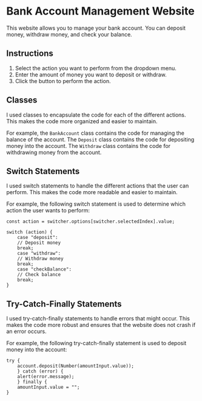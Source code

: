 # Bank Account Management Website

This website allows you to manage your bank account. You can deposit money, withdraw money, and check your balance.

## Instructions

1. Select the action you want to perform from the dropdown menu.
2. Enter the amount of money you want to deposit or withdraw.
3. Click the button to perform the action.

## Classes

I used classes to encapsulate the code for each of the different actions. This makes the code more organized and easier to maintain.

For example, the `BankAccount` class contains the code for managing the balance of the account. The `Deposit` class contains the code for depositing money into the account. The `Withdraw` class contains the code for withdrawing money from the account.

## Switch Statements

I used switch statements to handle the different actions that the user can perform. This makes the code more readable and easier to maintain.

For example, the following switch statement is used to determine which action the user wants to perform:

```
const action = switcher.options[switcher.selectedIndex].value;

switch (action) {
    case "deposit":
    // Deposit money
    break;
    case "withdraw":
    // Withdraw money
    break;
    case "checkBalance":
    // Check balance
    break;
}
```

## Try-Catch-Finally Statements

I used try-catch-finally statements to handle errors that might occur. This makes the code more robust and ensures that the website does not crash if an error occurs.

For example, the following try-catch-finally statement is used to deposit money into the account:

```
try {
    account.deposit(Number(amountInput.value));
    } catch (error) {
    alert(error.message);
    } finally {
    amountInput.value = "";
}
```